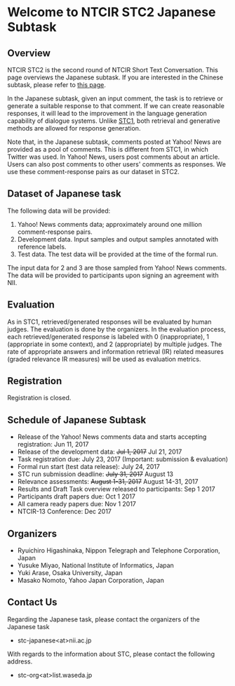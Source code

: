 # Welcome to NTCIR STC2 Japanese Subtask

## Overview

NTCIR STC2 is the second round of NTCIR Short Text Conversation. This page overviews
the Japanese subtask. If you are interested in the Chinese subtask, 
please refer to [this page](http://ntcirstc.noahlab.com.hk/STC2/stc-cn.htm).

In the Japanese subtask, given an input comment, the task is to retrieve or generate a 
suitable response to that comment. If we can create reasonable responses, it will lead to the improvement
in the language generation capability of dialogue systems. Unlike [STC1](http://ntcir12.noahlab.com.hk/japanese/stc-jpn.htm),
both retrieval and generative methods are allowed for response generation.

Note that, in the Japanese subtask, comments posted at Yahoo! News are provided as a pool of comments.
This is different from STC1, in which Twitter was used. In Yahoo! News, users post
comments about an article. Users can also post comments to other users' comments as responses. 
We use these comment-response pairs as our dataset in STC2.

## Dataset of Japanese task

The following data will be provided:

1. Yahoo! News comments data; approximately around one million comment-response pairs.
2. Development data. Input samples and output samples annotated with reference labels.
3. Test data. The test data will be provided at the time of the formal run. 

The input data for 2 and 3 are those sampled from Yahoo! News comments.
The data will be provided to participants upon signing an agreement with NII. 

## Evaluation

As in STC1, retrieved/generated responses will be evaluated by human judges.
The evaluation is done by the organizers. In
the evaluation process, each retrieved/generated response is labeled with 0 (inappropriate), 1 (appropriate in
some context), and 2 (appropriate) by multiple judges. The rate of appropriate answers and
information retrieval (IR) related measures (graded relevance IR measures) will be used as
evaluation metrics.

## Registration

Registration is closed.

## Schedule of Japanese Subtask

* Release of the Yahoo! News comments data and starts accepting registration: Jun 11, 2017
* Release of the development data: ~~Jul 1, 2017~~ Jul 21, 2017
* Task registration due: July 23, 2017 (Important: submission & evaluation)
* Formal run start (test data release): July 24, 2017
* STC run submission deadline: ~~July 31, 2017~~ August 13
* Relevance assessments: ~~August 1-31, 2017~~ August 14-31, 2017
* Results and Draft Task overview released to participants: Sep 1 2017
* Participants draft papers due: Oct 1 2017
* All camera ready papers due: Nov 1 2017
* NTCIR-13 Conference: Dec 2017

## Organizers

* Ryuichiro Higashinaka, Nippon Telegraph and Telephone Corporation, Japan
* Yusuke Miyao, National Institute of Informatics, Japan
* Yuki Arase, Osaka University, Japan
* Masako Nomoto, Yahoo Japan Corporation, Japan

## Contact Us

Regarding the Japanese task, please contact the organizers of the Japanese task

* stc-japanese&lt;at&gt;nii.ac.jp

With regards to the information about STC, please contact the following address.

* stc-org&lt;at&gt;list.waseda.jp

